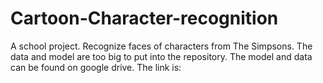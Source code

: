 # Cartoon-Character-recognition
A school project. Recognize faces of characters from The Simpsons.
The data and model are too big to put into the repository. The model and data can be found on google drive. The link is:
